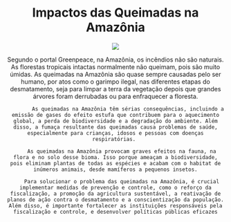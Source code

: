 
</head>
<body>
    <header>
        <h1>Impactos das Queimadas na Amazônia</h1>
        <img src="https://i0.wp.com/oeco.org.br/wp-content/uploads/2020/01/Queimadas.png?fit=1152%2C768&ssl=1">
        <p>Segundo o portal Greenpeace, na Amazônia, os incêndios não são naturais. As florestas tropicais intactas normalmente não queimam, pois são muito úmidas. As queimadas na Amazônia são quase sempre causadas pelo ser humano, por atos como o garimpo ilegal, nas diferentes etapas do desmatamento, seja para limpar a terra da vegetação depois que grandes árvores foram derrubadas ou para enfraquecer a floresta.</p>
        <nav>
        
            As queimadas na Amazônia têm sérias consequências, incluindo a emissão de gases do efeito estufa que contribuem para o aquecimento global, a perda de biodiversidade e a degradação do ambiente. Além disso, a fumaça resultante das queimadas causa problemas de saúde, especialmente para crianças, idosos e pessoas com doenças respiratórias. 
       
        As queimadas na Amazônia provocam graves efeitos na fauna, na flora e no solo desse bioma. Isso porque ameaçam a biodiversidade, pois eliminam plantas de todas as espécies e acabam com o habitat de inúmeros animais, desde mamíferos a pequenos insetos.
       
        Para solucionar o problema das queimadas na Amazônia, é crucial implementar medidas de prevenção e controle, como o reforço da fiscalização, a promoção da agricultura sustentável, a reativação de planos de ação contra o desmatamento e a conscientização da população. Além disso, é importante fortalecer as instituições responsáveis pela fiscalização e controle, e desenvolver políticas públicas eficazes
